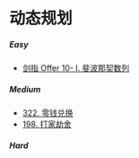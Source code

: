 # 动态规划

##### Easy
* [剑指 Offer 10- I. 斐波那契数列](https://leetcode-cn.com/problems/fei-bo-na-qi-shu-lie-lcof/)
##### Medium
* [322. 零钱兑换](https://leetcode-cn.com/problems/coin-change/)
* [198. 打家劫舍](https://leetcode-cn.com/problems/house-robber/)
##### Hard
